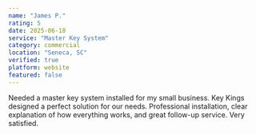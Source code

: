 ```yaml
---
name: "James P."
rating: 5
date: 2025-06-18
service: "Master Key System"
category: commercial
location: "Seneca, SC"
verified: true
platform: website
featured: false
---
```


Needed a master key system installed for my small business. Key Kings designed a perfect solution for our needs. Professional installation, clear explanation of how everything works, and great follow-up service. Very satisfied.
